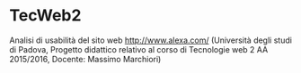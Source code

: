 # TecWeb2
Analisi di usabilità del sito web http://www.alexa.com/ (Università degli studi di Padova, Progetto didattico relativo al corso di Tecnologie web 2 AA 2015/2016, Docente: Massimo Marchiori)

